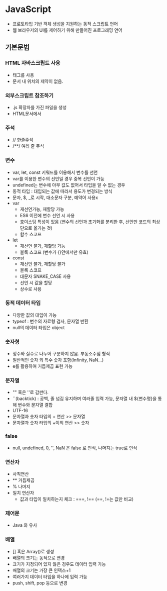 # JavaScript
- 프로토타입 기반 객체 생성을 지원하는 동적 스크립트 언어
- 웹 브라우저의 UI를 제어하기 위해 만들어진 프로그래밍 언어

## 기본문법
### HTML 자바스크립트 사용
- <script> </script> 태그를 사용
- 문서 내 위치의 제약이 없음.
### 외부스크립트 참조하기
- .js 확장자를 가진 파일을 생성
- HTML문서에서 <script src = "외부파일의 위치"> </script>
### 주석
- // 한줄주석
- /\*\*/ 여러 줄 주석
### 변수
- var, let, const 키워드를 이용해서 변수를 선언
- var를 이용한 변수의 선언일 경우 중복 선언이 가능
- undefined는 변수에 아무 값도 없어서 타입을 알 수 없는 경우
- 동적 타입 : 대입되는 값에 따라서 용도가 변경되는 방식
- 문자, $, \_로 시작, 대소문자 구분, 예약어 사용x
- var
  - 재선언가능, 재할당 가능
  - ES6 이전에 변수 선언 시 사용
  - 호이스팅 특성이 있음 (변수의 선언과 초기화를 분리한 후, 선언만 코드의 최상단으로 옮기는 것)
  - 함수 스코프
- let
  - 재선언 불가, 재할당 가능
  - 블록 스코프 (변수가 {}안에서만 유효)
- const
  - 재선언 불가, 재할당 불가
  - 블록 스코프
  - 대문자 SNAKE_CASE 사용
  - 선언 시 값을 할당
  - 상수로 사용

### 동적 데이터 타입
- 다양한 값의 대입이 가능
- typeof : 변수의 자료형 검사, 문자열 반환
- null의 데이터 타입은 object

### 숫자형
- 정수와 실수로 나누어 구분하지 않음. 부동소수점 형식
- 일반적인 숫자 외 특수 숫자 포함(Infinity, NaN...)
- e를 활용하여 거듭제곱 표현 가능

### 문자열
- "" 혹은 ''로 감싼다.
- \`\`(backtick) : 공백, 줄 넘김 유지하며 여러줄 입력 가능, 문자열 내 ${변수명}을 통해 변수와 문자열 결합
- UTF-16
- 문자열과 숫자 타입의 + 연산 >> 문자열
- 문자열과 숫자 타입의 +이외 연산 >> 숫자

### false
- null, undefined, 0, '', NaN 은 false 로 인식, 나머지는 true로 인식

### 연산자
- 사칙연산
- \*\* 거듭제곱
- % 나머지
- 일치 연산자
  - 값과 타입이 일치하는지 체크 : ===, !== (==, !=는 값만 비교)

### 제어문
- Java 와 유사

### 배열
- \[\] 혹은 Array()로 생성
- 배열의 크기는 동적으로 변경
- 크기가 지정되어 있지 않은 경우도 데이터 입력 가능
- 배열의 크기는 가장 큰 인덱스+1
- 여러가지 데이터 타입을 하나에 입력 가능
- push, shift, pop 등으로 변경
